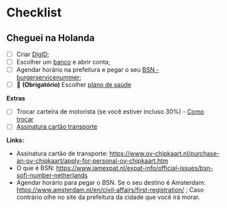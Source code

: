 # Checklist

## Cheguei na Holanda

- [ ] Criar [DigID](#digid);
- [ ] Escolher um [banco](#bancos-na-holanda) e abrir conta;
- [ ] Agendar horário na prefeitura e pegar o seu [BSN - burgerservicenummer](https://www.iamexpat.nl/expat-info/official-issues/bsn-sofi-number-netherlands); 
- [ ] 🚨 **(Obrigatório)** Escolher [plano de saúde](#plano-de-saude)

**Extras**
- [ ] Trocar carteira de motorista (se você estiver incluso 30%) - [Como trocar](https://github.com/eduardostuart/brasil-holanda/blob/main/passo-a-passo/PASSO-A-PASSO-TROCAR-CARTEIRA-MOTORISTA.md)
- [ ] [Assinatura cartão transporte](https://www.ov-chipkaart.nl/purchase-an-ov-chipkaart/apply-for-personal-ov-chipkaart.htm)

**Links:**

- Assinatura cartão de transporte: https://www.ov-chipkaart.nl/purchase-an-ov-chipkaart/apply-for-personal-ov-chipkaart.htm
- O que é BSN: https://www.iamexpat.nl/expat-info/official-issues/bsn-sofi-number-netherlands
- Agendar horário para pegar o BSN. Se o seu destino é Amsterdam: https://www.amsterdam.nl/en/civil-affairs/first-registration/ ; Caso contrário olhe no site da prefeitura da cidade que você irá morar.



